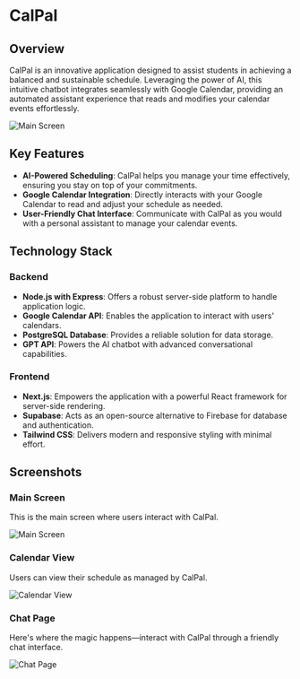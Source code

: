 # CalPal

## Overview

CalPal is an innovative application designed to assist students in achieving a balanced and sustainable schedule. Leveraging the power of AI, this intuitive chatbot integrates seamlessly with Google Calendar, providing an automated assistant experience that reads and modifies your calendar events effortlessly.

![Main Screen](https://i.imgur.com/sGCeZOj.png)

## Key Features

- **AI-Powered Scheduling**: CalPal helps you manage your time effectively, ensuring you stay on top of your commitments.
- **Google Calendar Integration**: Directly interacts with your Google Calendar to read and adjust your schedule as needed.
- **User-Friendly Chat Interface**: Communicate with CalPal as you would with a personal assistant to manage your calendar events.

## Technology Stack

### Backend

- **Node.js with Express**: Offers a robust server-side platform to handle application logic.
- **Google Calendar API**: Enables the application to interact with users' calendars.
- **PostgreSQL Database**: Provides a reliable solution for data storage.
- **GPT API**: Powers the AI chatbot with advanced conversational capabilities.

### Frontend

- **Next.js**: Empowers the application with a powerful React framework for server-side rendering.
- **Supabase**: Acts as an open-source alternative to Firebase for database and authentication.
- **Tailwind CSS**: Delivers modern and responsive styling with minimal effort.

## Screenshots

### Main Screen

This is the main screen where users interact with CalPal.

![Main Screen](https://i.imgur.com/sGCeZOj.png)

### Calendar View

Users can view their schedule as managed by CalPal.

![Calendar View](https://i.imgur.com/lGvjM4x.png)

### Chat Page

Here's where the magic happens—interact with CalPal through a friendly chat interface.

![Chat Page](https://i.imgur.com/TupCkZ8.png) 


